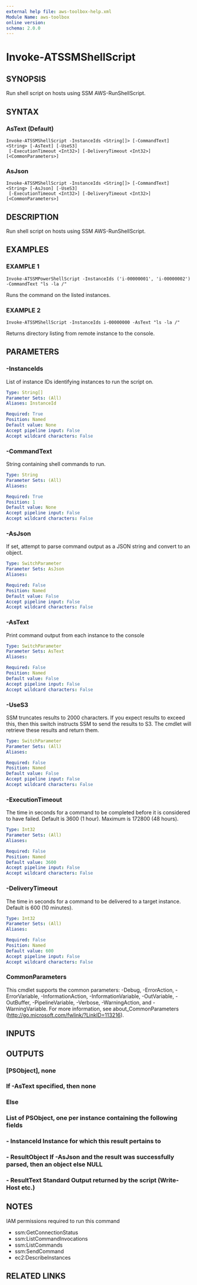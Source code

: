 ```yaml
---
external help file: aws-toolbox-help.xml
Module Name: aws-toolbox
online version:
schema: 2.0.0
---
```


# Invoke-ATSSMShellScript

## SYNOPSIS
Run shell script on hosts using SSM AWS-RunShellScript.

## SYNTAX

### AsText (Default)
```
Invoke-ATSSMShellScript -InstanceIds <String[]> [-CommandText] <String> [-AsText] [-UseS3]
 [-ExecutionTimeout <Int32>] [-DeliveryTimeout <Int32>] [<CommonParameters>]
```

### AsJson
```
Invoke-ATSSMShellScript -InstanceIds <String[]> [-CommandText] <String> [-AsJson] [-UseS3]
 [-ExecutionTimeout <Int32>] [-DeliveryTimeout <Int32>] [<CommonParameters>]
```

## DESCRIPTION
Run shell script on hosts using SSM AWS-RunShellScript.

## EXAMPLES

### EXAMPLE 1
```
Invoke-ATSSMPowerShellScript -InstanceIds ('i-00000001', 'i-00000002') -CommandText "ls -la /"
```

Runs the command on the listed instances.

### EXAMPLE 2
```
Invoke-ATSSMShellScript -InstanceIds i-00000000 -AsText "ls -la /"
```

Returns directory listing from remote instance to the console.

## PARAMETERS

### -InstanceIds
List of instance IDs identifying instances to run the script on.

```yaml
Type: String[]
Parameter Sets: (All)
Aliases: InstanceId

Required: True
Position: Named
Default value: None
Accept pipeline input: False
Accept wildcard characters: False
```

### -CommandText
String containing shell commands to run.

```yaml
Type: String
Parameter Sets: (All)
Aliases:

Required: True
Position: 1
Default value: None
Accept pipeline input: False
Accept wildcard characters: False
```

### -AsJson
If set, attempt to parse command output as a JSON string and convert to an object.

```yaml
Type: SwitchParameter
Parameter Sets: AsJson
Aliases:

Required: False
Position: Named
Default value: False
Accept pipeline input: False
Accept wildcard characters: False
```

### -AsText
Print command output from each instance to the console

```yaml
Type: SwitchParameter
Parameter Sets: AsText
Aliases:

Required: False
Position: Named
Default value: False
Accept pipeline input: False
Accept wildcard characters: False
```

### -UseS3
SSM truncates results to 2000 characters.
If you expect results to exceed this, then this switch
instructs SSM to send the results to S3.
The cmdlet will retrieve these results and return them.

```yaml
Type: SwitchParameter
Parameter Sets: (All)
Aliases:

Required: False
Position: Named
Default value: False
Accept pipeline input: False
Accept wildcard characters: False
```

### -ExecutionTimeout
The time in seconds for a command to be completed before it is considered to have failed.
Default is 3600 (1 hour).
Maximum is 172800 (48 hours).

```yaml
Type: Int32
Parameter Sets: (All)
Aliases:

Required: False
Position: Named
Default value: 3600
Accept pipeline input: False
Accept wildcard characters: False
```

### -DeliveryTimeout
The time in seconds for a command to be delivered to a target instance.
Default is 600 (10 minutes).

```yaml
Type: Int32
Parameter Sets: (All)
Aliases:

Required: False
Position: Named
Default value: 600
Accept pipeline input: False
Accept wildcard characters: False
```

### CommonParameters
This cmdlet supports the common parameters: -Debug, -ErrorAction, -ErrorVariable, -InformationAction, -InformationVariable, -OutVariable, -OutBuffer, -PipelineVariable, -Verbose, -WarningAction, and -WarningVariable.
For more information, see about_CommonParameters (http://go.microsoft.com/fwlink/?LinkID=113216).

## INPUTS

## OUTPUTS

### [PSObject], none
### If -AsText specified, then none
### Else
### List of PSObject, one per instance containing the following fields
### - InstanceId   Instance for which this result pertains to
### - ResultObject If -AsJson and the result was successfully parsed, then an object else NULL
### - ResultText   Standard Output returned by the script (Write-Host etc.)
## NOTES
IAM permissions required to run this command

- ssm:GetConnectionStatus
- ssm:ListCommandInvocations
- ssm:ListCommands
- ssm:SendCommand
- ec2:DescribeInstances

## RELATED LINKS
